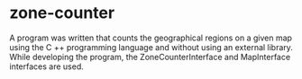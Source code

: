 # zone-counter

A program was written that counts the geographical regions on a given map using the C ++ programming language and without using an external library. While developing the program, the ZoneCounterInterface and MapInterface interfaces are used.
